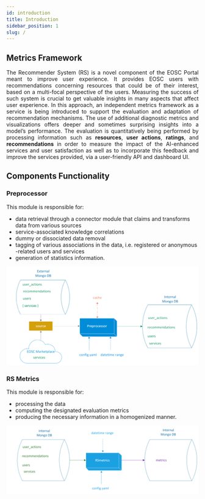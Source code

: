 ```yaml
---
id: introduction
title: Introduction
sidebar_position: 1
slug: /
---
```


## Metrics Framework
<p align='justify'>
The Recommender System (RS) is a novel component of the EOSC Portal meant to improve user experience. It provides EOSC users with recommendations concerning resources that could be of their interest, based on a multi-focal perspective of the users. Measuring the success of such system is crucial to get valuable insights in many aspects that affect user experience. In this approach, an independent metrics framework as a service is being introduced to support the evaluation and adaptation of recommendation mechanisms. The use of additional diagnostic metrics and visualizations offers deeper and sometimes surprising insights into a model’s performance. The evaluation is quantitatively being performed by processing information such as <b>resources</b>, <b>user actions</b>, <b>ratings</b>, and <b>recommendations</b> in order to measure the impact of the AI-enhanced services and user satisfaction as well as to incorporate this feedback and improve the services provided, via a user-friendly API and dashboard UI.</p>

## Components Functionality

### Preprocessor
This module is responsible for:
* data retrieval through a connector module that claims and transforms data from various sources
* service-associated knowledge correlations
* dummy or dissociated data removal
* tagging of various associations in the data, i.e. registered or anonymous -related users and services
* generation of statistics information. 

![Preprocessor](static/img/preprocessor.png)

### RS Metrics
This module is responsible for:
* processing the data
* computing the designated evaluation metrics
* producing the necessary information in a homogenized manner.

![RSMetrics](static/img/rsmetrics.png)
